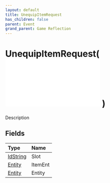 ```yaml
---
layout: default
title: UnequipItemRequest
has_children: false
parent: Event
grand_parent: Game Reflection
---
```

# UnequipItemRequest( ![ EntityEventBase ](/game-reflection/events/entity_event_base.md) )
Description 

## Fields
| Type | Name |
|:-------------|:--------------|
| [IdString](/game-reflection/components/id_string.md) | Slot |
| [Entity](/game-reflection/classes/entity.md) | ItemEnt |
| [Entity](/game-reflection/classes/entity.md) | Entity |
